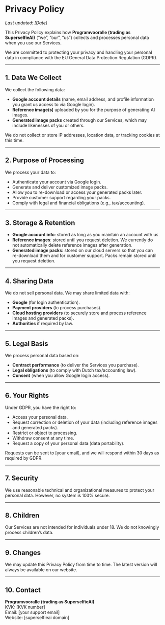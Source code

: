 # Privacy Policy

_Last updated: [Date]_

This Privacy Policy explains how **Programvooralle (trading as SuperselfieAI)** (“we”, “our”, “us”) collects and processes personal data when you use our Services.

We are committed to protecting your privacy and handling your personal data in compliance with the EU General Data Protection Regulation (GDPR).

---

## 1. Data We Collect
We collect the following data:
- **Google account details** (name, email address, and profile information you grant us access to via Google login).  
- **Reference image(s)** uploaded by you for the purpose of generating AI images.  
- **Generated image packs** created through our Services, which may include likenesses of you or others.  

We do not collect or store IP addresses, location data, or tracking cookies at this time.

---

## 2. Purpose of Processing
We process your data to:
- Authenticate your account via Google login.  
- Generate and deliver customized image packs.  
- Allow you to re-download or access your generated packs later.  
- Provide customer support regarding your packs.  
- Comply with legal and financial obligations (e.g., tax/accounting).  

---

## 3. Storage & Retention
- **Google account info**: stored as long as you maintain an account with us.  
- **Reference images**: stored until you request deletion. We currently do not automatically delete reference images after generation.  
- **Generated image packs**: stored on our cloud servers so that you can re-download them and for customer support. Packs remain stored until you request deletion.  

---

## 4. Sharing Data
We do not sell personal data. We may share limited data with:
- **Google** (for login authentication).  
- **Payment providers** (to process purchases).  
- **Cloud hosting providers** (to securely store and process reference images and generated packs).  
- **Authorities** if required by law.  

---

## 5. Legal Basis
We process personal data based on:
- **Contract performance** (to deliver the Services you purchase).  
- **Legal obligations** (to comply with Dutch tax/accounting law).  
- **Consent** (when you allow Google login access).  

---

## 6. Your Rights
Under GDPR, you have the right to:
- Access your personal data.  
- Request correction or deletion of your data (including reference images and generated packs).  
- Restrict or object to processing.  
- Withdraw consent at any time.  
- Request a copy of your personal data (data portability).  

Requests can be sent to [your email], and we will respond within 30 days as required by GDPR.

---

## 7. Security
We use reasonable technical and organizational measures to protect your personal data. However, no system is 100% secure.

---

## 8. Children
Our Services are not intended for individuals under 18. We do not knowingly process children’s data.

---

## 9. Changes
We may update this Privacy Policy from time to time. The latest version will always be available on our website.

---

## 10. Contact
**Programvooralle (trading as SuperselfieAI)**  
KVK: [KVK number]  
Email: [your support email]  
Website: [superselfieai domain]
